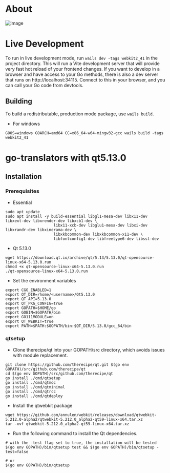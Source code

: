 # About
![image](https://github.com/user-attachments/assets/f3e4e88b-83dc-4bd1-9623-4f6bbf05217d)

# Live Development

To run in live development mode, run `wails dev -tags webkit2_41` in the project directory. This will run a Vite development
server that will provide very fast hot reload of your frontend changes. If you want to develop in a browser
and have access to your Go methods, there is also a dev server that runs on http://localhost:34115. Connect
to this in your browser, and you can call your Go code from devtools.

## Building

To build a redistributable, production mode package, use `wails build`.

- For windows
```
GOOS=windows GOARCH=amd64 CC=x86_64-w64-mingw32-gcc wails build -tags webkit2_41
```

# go-translators with qt5.13.0

## Installation

### Prerequisites
- Essential
```
sudo apt update
sudo apt install -y build-essential libgl1-mesa-dev libx11-dev libxext-dev libxrender-dev libxcb1-dev \
                     libx11-xcb-dev libglu1-mesa-dev libxi-dev libxrandr-dev libxinerama-dev \
                     libxkbcommon-dev libxkbcommon-x11-dev \
                     libfontconfig1-dev libfreetype6-dev libssl-dev
```

- Qt 5.13.0
```
wget https://download.qt.io/archive/qt/5.13/5.13.0/qt-opensource-linux-x64-5.13.0.run
chmod +x qt-opensource-linux-x64-5.13.0.run
./qt-opensource-linux-x64-5.13.0.run
```

- Set the environment variables
```
export CGO_ENABLED=1
export QT_DIR=/home/<username>/Qt5.13.0
export QT_API=5.13.0
export QT_PKG_CONFIG=true
export GOPATH=$HOME/go
export GOBIN=$GOPATH/bin
export GO111MODULE=on
export QT_WEBKIT=true
export PATH=$PATH:$GOPATH/bin:$QT_DIR/5.13.0/gcc_64/bin
```

### qtsetup
- Clone therecipe/qt into your GOPATH/src directory, which avoids issues with module replacement.
```
git clone https://github.com/therecipe/qt.git $(go env GOPATH)/src/github.com/therecipe/qt
cd $(go env GOPATH)/src/github.com/therecipe/qt
go install ./cmd/qtsetup
go install ./cmd/qtmoc
go install ./cmd/qtminimal
go install ./cmd/qtrcc
go install ./cmd/qtdeploy
```

- Install the qtwebkit package
```
wget https://github.com/annulen/webkit/releases/download/qtwebkit-5.212.0-alpha2/qtwebkit-5.212.0_alpha2-qt59-linux-x64.tar.xz
tar -xvf qtwebkit-5.212.0_alpha2-qt59-linux-x64.tar.xz
```

- Run the following command to install the Qt dependencies.
```
# with the -test flag set to true, the installation will be tested
$(go env GOPATH)/bin/qtsetup test && $(go env GOPATH)/bin/qtsetup -test=false

# or
$(go env GOPATH)/bin/qtsetup
```
